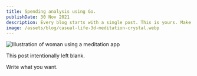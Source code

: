 ```yaml
---
title: Spending analysis using Go.
publishDate: 30 Nov 2021
description: Every blog starts with a single post. This is yours. Make it great.
image: /assets/blog/casual-life-3d-meditation-crystal.webp
---
```


![Illustration of woman using a meditation app](/assets/blog/casual-life-3d-meditation-crystal.webp)

This post intentionally left blank.

Write what you want.
